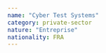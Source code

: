 ```yaml
---
name: "Cyber Test Systems"
category: private-sector
nature: "Entreprise"
nationality: FRA
---
```

    